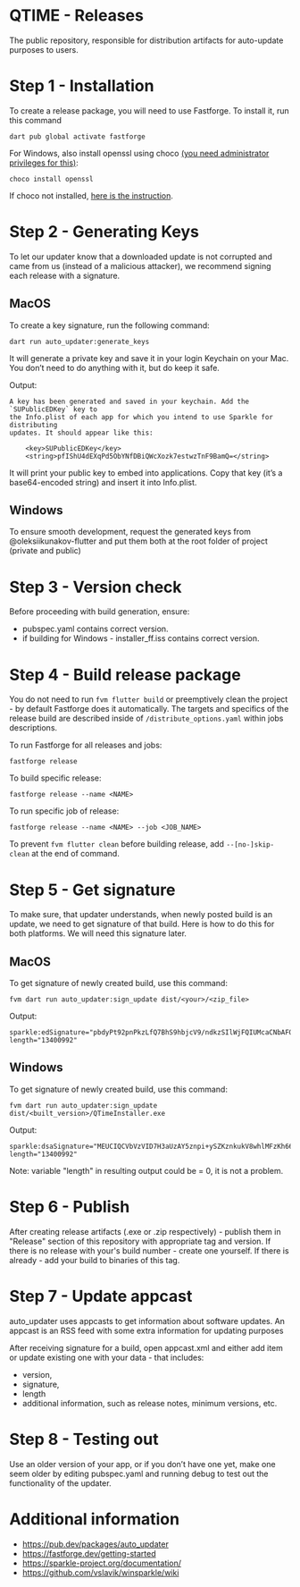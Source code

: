 # QTIME - Releases

The public repository, responsible for distribution artifacts for auto-update purposes to users.

# Step 1 - Installation 
To create a release package, you will need to use Fastforge. To install it, run this command

```
dart pub global activate fastforge
```

For Windows, also install openssl using choco [(you need administrator privileges for this)](https://www.howtogeek.com/194041/how-to-open-the-command-prompt-as-administrator-in-windows-10/):

```
choco install openssl
```

If choco not installed, [here is the instruction](https://chocolatey.org/install).

# Step 2 - Generating Keys
To let our updater know that a downloaded update is not corrupted and came from us (instead of a malicious attacker), we recommend signing each release with a signature.

## MacOS

To create a key signature, run the following command:
```
dart run auto_updater:generate_keys
```

It will generate a private key and save it in your login Keychain on your Mac. You don’t need to do anything with it, but do keep it safe.

Output:

```
A key has been generated and saved in your keychain. Add the `SUPublicEDKey` key to
the Info.plist of each app for which you intend to use Sparkle for distributing
updates. It should appear like this:

    <key>SUPublicEDKey</key>
    <string>pfIShU4dEXqPd5ObYNfDBiQWcXozk7estwzTnF9BamQ=</string>
```
It will print your public key to embed into applications. Copy that key (it’s a base64-encoded string) and insert it into Info.plist.

## Windows 
To ensure smooth development, request the generated keys from @oleksiikunakov-flutter and put them both at the root folder of project (private and public)

# Step 3 - Version check
Before proceeding with build generation, ensure:

- pubspec.yaml contains correct version.
- if building for Windows - installer_ff.iss contains correct version.

# Step 4 - Build release package
You do not need to run `fvm flutter build` or preemptively clean the project - by default Fastforge does it automatically.
The targets and specifics of the release build are described inside of `/distribute_options.yaml` within jobs descriptions.

To run Fastforge for all releases and jobs:

```
fastforge release
```

To build specific release:

```
fastforge release --name <NAME>
```

To run specific job of release:

```
fastforge release --name <NAME> --job <JOB_NAME>
```

To prevent `fvm flutter clean` before building release, add `--[no-]skip-clean` at the end of command.

# Step 5 - Get signature
To make sure, that updater understands, when newly posted build is an update, we need to get signature of that build. Here is how to do this for both platforms. We will need this signature later.

## MacOS
To get signature of newly created build, use this command: 

```
fvm dart run auto_updater:sign_update dist/<your>/<zip_file>
```

Output:
```
sparkle:edSignature="pbdyPt92pnPkzLfQ7BhS9hbjcV9/ndkzSIlWjFQIUMcaCNbAFO2fzl0tISMNJApG2POTkZY0/kJQ2yZYOSVgAA==" length="13400992"
```

## Windows
To get signature of newly created build, use this command: 

```
fvm dart run auto_updater:sign_update dist/<built_version>/QTimeInstaller.exe
```

Output:
```
sparkle:dsaSignature="MEUCIQCVbVzVID7H3aUzAY5znpi+ySZKznkukV8whlMFzKh66AIgREUGOmvavlcg6hwAwkb2o4IqVE/D56ipIBshIqCH8rk=" length="13400992"
```

Note: variable "length" in resulting output could be = 0, it is not a problem.

# Step 6 - Publish

After creating release artifacts (.exe or .zip respectively) - publish them in "Release" section of this repository with appropriate tag and version.
If there is no release with your's build number - create one yourself. If there is already - add your build to binaries of this tag.

# Step 7 - Update appcast

auto_updater uses appcasts to get information about software updates. An appcast is an RSS feed with some extra information for updating purposes

After receiving signature for a build, open appcast.xml and either add item or update existing one with your data - that includes:

- version,
- signature,
- length
- additional information, such as release notes, minimum versions, etc.

# Step 8 - Testing out

Use an older version of your app, or if you don’t have one yet, make one seem older by editing pubspec.yaml and running debug to test out the functionality of the updater.

# Additional information

- https://pub.dev/packages/auto_updater
- https://fastforge.dev/getting-started
- https://sparkle-project.org/documentation/
- https://github.com/vslavik/winsparkle/wiki
